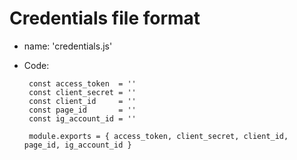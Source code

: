 # Credentials file format
 - name: 'credentials.js'

 - Code:
 
        const access_token  = ''
        const client_secret = ''
        const client_id     = ''
        const page_id       = ''
        const ig_account_id = ''

        module.exports = { access_token, client_secret, client_id, page_id, ig_account_id }
